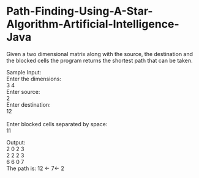 # Path-Finding-Using-A-Star-Algorithm-Artificial-Intelligence-Java
Given a two dimensional matrix along with the source, the destination and the blocked cells the program returns the shortest path that can be taken.<br>

Sample Input:                             <br>
Enter the dimensions:                     <br>
3 4                                       <br>
Enter source:                             <br>
2                                         <br>
Enter destination:                        <br>
12                                        <br>  
Enter blocked cells separated by space:   <br>
11                                        <br>

Output:   <br>
2	0	2	3	  <br>
2	2	2	3	  <br>
6	6	0	7	  <br>
The path is: 12 <- 7<- 2    <br>





